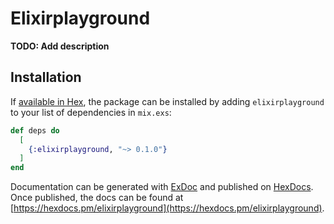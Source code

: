 # Elixirplayground

**TODO: Add description**

## Installation

If [available in Hex](https://hex.pm/docs/publish), the package can be installed
by adding `elixirplayground` to your list of dependencies in `mix.exs`:

```elixir
def deps do
  [
    {:elixirplayground, "~> 0.1.0"}
  ]
end
```

Documentation can be generated with [ExDoc](https://github.com/elixir-lang/ex_doc)
and published on [HexDocs](https://hexdocs.pm). Once published, the docs can
be found at [https://hexdocs.pm/elixirplayground](https://hexdocs.pm/elixirplayground).

